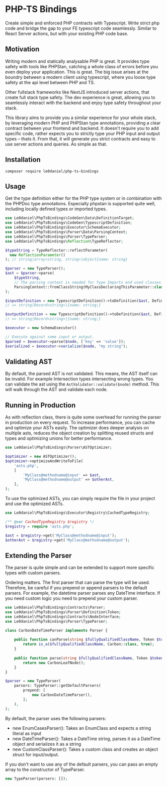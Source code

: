 # PHP-TS Bindings

Create simple and enforced PHP contracts with Typescript. Write strict php code and bridge the gap to your FE typescript
code seamlessly. Similar to React Server actions, but with your existing PHP code base.

## Motivation

Writing modern and statically analysable PHP is great. It provides type safety with tools like PHPStan, catching a whole
class of errors before you even deploy your application. This is great. The big issue arises at the boundry between a
modern client using typescript, where you loose type safety at the api level between PHP and TS.

Other fullstack frameworks like NextJS introduced server actions, that create full stack type safety. The dev experience
is great, allowing you to seamlessly interact with the backend and enjoy type safety throughout your stack.

This library aims to provide you a similar experience for your whole stack, by leveraging modern PHP and PHPStan type
annotations, providing a clear contract between your frontend and backend. It doesn't require you to add specific code,
rather expects you to strictly type your PHP input and output types – thats it. From that, it will generate you strict
contracts and easy to use server actions and queries. As simple as that. 

## Installation

```
composer require le0daniel/php-ts-bindings
```

## Usage

Get the type definition either for the PHP type system or in combination with the PHPDoc type annotations. Especially
phpstan is supported quite well, including locally defined types or imported types.

```php
use Le0daniel\PhpTsBindings\CodeGen\Data\DefinitionTarget;
use Le0daniel\PhpTsBindings\CodeGen\TypescriptDefinition;
use Le0daniel\PhpTsBindings\Executor\SchemaExecutor;
use Le0daniel\PhpTsBindings\Parser\Data\ParsingContext;
use Le0daniel\PhpTsBindings\Parser\TypeParser;
use Le0daniel\PhpTsBindings\Reflection\TypeReflector;

$typeString = TypeReflector::reflectParameter(
  new ReflectionParameter()
); // string|array<string, string>|object{name: string}

$parser = new TypeParser();
$ast = $parser->parse(
    $typeString, 
    // The parsing context is needed for Type Imports and used classes.
    ParsingContext::fromClassString(MyClassDeclaringThisParameter::class)
);

$inputDefinition = new TypescriptDefinition()->toDefinition($ast, DefinitionTarget::INPUT);
// => string|Record<string>|{name: string;}

$outputDefinition = new TypescriptDefinition()->toDefinition($ast, DefinitionTarget::OUTPUT);
// => string|Record<string>|{name: string;}

$executor = new SchemaExecutor()

// Execute against some input or output.
$parsed = $executor->parse($node, ['key' => 'value']);
$serialized = $executor->serialize($node, "my string");
```

## Validating AST

By default, the parsed AST is not validated. This means, the AST itself can be invalid. For example Intersection types
intersecting wrong types.
You can validate the ast using the `AstValidator::validate($node)` method. This will walk through the AST and validate
each node.

## Running in Production

As with reflection class, there is quite some overhead for running the parser in production on every request.
To increase performance, you can cache and optimize your ASTs easily. The optimizer does deeper analysis on multiple
asts, reduces the object creation by splitting reused structs and types and optimizing unions for better performance.

```php
use Le0daniel\PhpTsBindings\Parser\ASTOptimizer;

$optimizer = new ASTOptimizer();
$optimizer->optimizeAndWriteToFile(
    'asts.php',
    [
        'MyClass@methodname@input' => $ast, 
        'MyClass@methodname@output' => $otherAst, 
    ],
);
```

To use the optimized ASTs, you can simply require the file in your project and use the optimized ASTs.

```php
use Le0daniel\PhpTsBindings\Executor\Registry\CachedTypeRegistry;

/** @var CachedTypeRegistry $registry */
$registry = require 'asts.php';

$ast = $registry->get('MyClass@methodname@input');
$otherAst = $registry->get('MyClass@methodname@output');
```

## Extending the Parser

The parser is quite simple and can be extended to support more specific types with custom parsers.

Ordering matters. The first parser that can parse the type will be used. Therefore, be careful if you prepend or append
parsers to the default parsers. For example, the datetime parser parses any DateTime interface. If you need custom logic
you need to prepend your custom parser.

```php
use Le0daniel\PhpTsBindings\Contracts\Parser;
use Le0daniel\PhpTsBindings\Parser\Definition\Token;
use Le0daniel\PhpTsBindings\Contracts\NodeInterface;
use Le0daniel\PhpTsBindings\Parser\TypeParser;

class CarbonDateTimeParser implements Parser {
    
    public function canParse(string $fullyQualifiedClassName, Token $token): bool {
        return is_a($fullyQualifiedClassName, Carbon::class, true);
    }
    
    public function parse(string $fullyQualifiedClassName, Token $token, TypeParser $parser): NodeInterface {
        return new CarbonLeafNode();
    }
}

$parser = new TypeParser(
    parsers: TypeParser::getDefaultParsers(
        prepend: [
            new CarbonDateTimeParser(),
        ];    
    ),
);
```

By default, the parser uses the following parsers:

- new EnumCasesParser(): Takes an EnumClass and expects a string literal as input
- new DateTimeParser(): Takes a DateTime string, parses it as a DateTime object and serializes it as a string
- new CustomClassParser(): Takes a custom class and creates an object struct for input/output.

If you don't want to use any of the default parsers, you can pass an empty array to the constructor of TypeParser.

```php
new TypeParser(parsers: []);
```